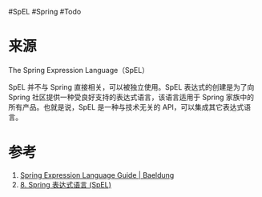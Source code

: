 #SpEL #Spring #Todo 

# 来源
The Spring Expression Language（SpEL） 

SpEL 并不与 Spring 直接相关，可以被独立使用。SpEL 表达式的创建是为了向 Spring 社区提供一种受良好支持的表达式语言，该语言适用于 Spring 家族中的所有产品。也就是说，SpEL 是一种与技术无关的 API，可以集成其它表达式语言。


# 参考
1. [Spring Expression Language Guide | Baeldung](https://www.baeldung.com/spring-expression-language)
2. [8. Spring 表达式语言 (SpEL) ](https://itmyhome.com/spring/expressions.html)